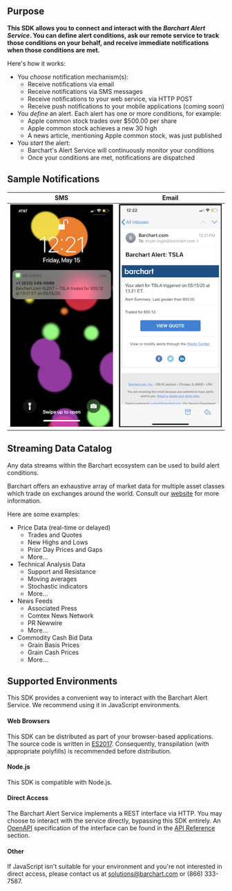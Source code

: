 ## Purpose

**This SDK allows you to connect and interact with the _Barchart Alert Service_. You can define alert conditions, ask our remote service to track those conditions on your behalf, and receive immediate notifications when those conditions are met.**

Here's how it works:

* You _choose_ notification mechanism(s):
	* Receive notifications via email
	* Receive notifications via SMS messages
	* Receive notifications to your web service, via HTTP POST
	* Receive push notifications to your mobile applications (coming soon)
* You _define_ an alert. Each alert has one or more conditions, for example:
	* Apple common stock trades over $500.00 per share
	* Apple common stock achieves a new 30 high
	* A news article, mentioning Apple common stock, was just published
* You _start_ the alert:
	* Barchart's Alert Service will continuously monitor your conditions
	* Once your conditions are met, notifications are dispatched

## Sample Notifications

| SMS  | Email |
| -------- | --------|
| ![SMS Screen Capture Image](images/sms.jpg) | ![Email Screen Capture Image](images/email.jpg)  |

## Streaming Data Catalog

Any data streams within the Barchart ecosystem can be used to build alert conditions.

Barchart offers an exhaustive array of market data for multiple asset classes which trade on exchanges around the world. Consult our [website](https://www.barchart.com/solutions/data/market) for more information.

Here are some examples:

* Price Data (real-time or delayed)
	* Trades and Quotes
	* New Highs and Lows
	* Prior Day Prices and Gaps
	* More...
* Technical Analysis Data
	* Support and Resistance
	* Moving averages
	* Stochastic indicators
	* More...
* News Feeds
	* Associated Press
	* Comtex News Network
	* PR Newwire
	* More...
* Commodity Cash Bid Data
	* Grain Basis Prices
	* Grain Cash Prices
	* More...

## Supported Environments

This SDK provides a convenient way to interact with the Barchart Alert Service. We recommend using it in JavaScript environments.

#### Web Browsers

This SDK can be distributed as part of your browser-based applications. The source code is written in [ES2017](https://en.wikipedia.org/wiki/ECMAScript). Consequently, transpilation (with appropriate polyfills) is recommended before distribution.

#### Node.js

This SDK is compatible with Node.js.

#### Direct Access

The Barchart Alert Service implements a REST interface via HTTP. You may choose to interact with the service directly, bypassing this SDK entirely. An [OpenAPI](https://www.openapis.org/) specification of the interface can be found in the [API Reference](/content/api) section.

#### Other

If JavaScript isn't suitable for your environment and you're not interested in direct access, please contact us at solutions@barchart.com or (866) 333-7587.